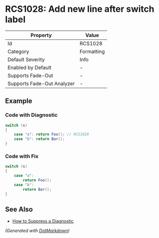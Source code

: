 # RCS1028: Add new line after switch label

| Property                    | Value      |
| --------------------------- | ---------- |
| Id                          | RCS1028    |
| Category                    | Formatting |
| Default Severity            | Info       |
| Enabled by Default          | \-         |
| Supports Fade\-Out          | \-         |
| Supports Fade\-Out Analyzer | \-         |

## Example

### Code with Diagnostic

```csharp
switch (s)
{
    case "a": return Foo(); // RCS1028
    case "b": return Bar();
}
```

### Code with Fix

```csharp
switch (s)
{
    case "a":
        return Foo();
    case "b":
        return Bar();
}
```

## See Also

* [How to Suppress a Diagnostic](../HowToConfigureAnalyzers.md#how-to-suppress-a-diagnostic)


*\(Generated with [DotMarkdown](http://github.com/JosefPihrt/DotMarkdown)\)*